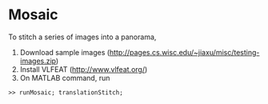 # Mosaic
To stitch a series of images into a panorama,

1. Download sample images (http://pages.cs.wisc.edu/~jiaxu/misc/testing-images.zip)
2. Install VLFEAT (http://www.vlfeat.org/)
3. On MATLAB command, run

<b></b>

    >> runMosaic; translationStitch;
